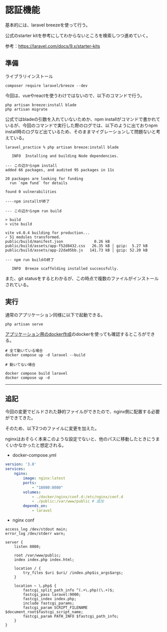 # 認証機能

基本的には、laravel breezeを使って行う。

公式のstarter kitを参考にしてわからないところを検索しつつ進めていく。

参考：https://laravel.com/docs/9.x/starter-kits

## 準備

ライブラリインストール

```shell
composer require laravel/breeze --dev
```

今回は、vueやreactを使うわけではないので、以下のコマンドで行う。

```shell
php artisan breeze:install blade
php artisan migrate
```
公式ではbladeの引数を入れていないためか、npm installがコマンドで書かれているが、今回のコマンドで実行した際のログでは、以下のように出ておりnpm install時のログなど出ているため、そのままマイグレーションして問題ないと考えている。

```text
laravel_practice % php artisan breeze:install blade

   INFO  Installing and building Node dependencies.  

--- この辺からnpm install
added 66 packages, and audited 95 packages in 11s

20 packages are looking for funding
  run `npm fund` for details

found 0 vulnerabilities

----npm installが終了

--- この辺からnpm run build

> build
> vite build

vite v4.0.4 building for production...
✓ 51 modules transformed.
public/build/manifest.json              0.26 kB
public/build/assets/app-f52d8432.css   26.35 kB │ gzip:  5.27 kB
public/build/assets/app-22da05bb.js   141.73 kB │ gzip: 52.20 kB

--- npm run buildの終了

   INFO  Breeze scaffolding installed successfully.  

```

また、git statusをするとわかるが、この時点で複数のファイルがインストールされている。


## 実行

通常のアプリケーション同様に以下で起動できる。

```shell
php artisan serve
```

[アプリケーション用のdocker作成](./setting_docker.md)のdockerを使っても確認するところができる。

```shell
# 全て動いている場合
docker compose up -d laravel --build

# 動いてない場合

docker compose build laravel
docker compose up -d
```

---

## 追記

今回の変更でビルドされた静的ファイルができたので、nginx側に配置する必要ができてきた。

そのため、以下2つのファイルに変更を加えた。

nginxはおそらく本来このような設定でないと、他のパスに移動したときにうまくいかなかったと想定される。


- docker-compose.yml

``` yaml
version: '3.8'
services:
    nginx:
        image: nginx:latest
        ports:
            - "18080:8080"
        volumes:
            - ./docker/nginx/conf.d:/etc/nginx/conf.d
            - ./public:/var/www/public # 追加
        depends_on:
            - laravel
```

- nginx conf

``` 
access_log /dev/stdout main;
error_log /dev/stderr warn;

server {
    listen 8080;

    root /var/www/public;
    index index.php index.html;

    location / {
        try_files $uri $uri/ /index.php$is_args$args;
    }

    location ~ \.php$ {
        fastcgi_split_path_info ^(.+\.php)(\.+)$;
        fastcgi_pass laravel:9000;
        fastcgi_index index.php;
        include fastcgi_params;
        fastcgi_param SCRIPT_FILENAME $document_root$fastcgi_script_name;
        fastcgi_param PATH_INFO $fastcgi_path_info;
    }
}

```
